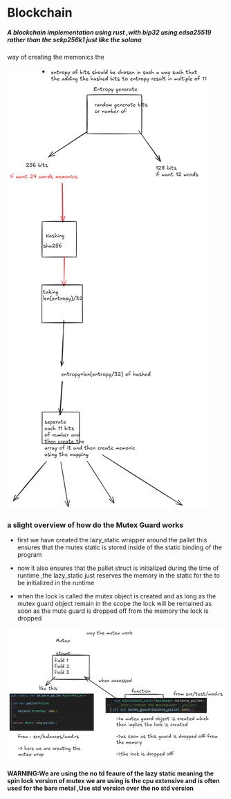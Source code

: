 
# Blockchain

##### A blockchain implementation using rust ,with bip32 using edsa25519 rather than the sekp256k1 just like the solana

way of creating the memonics the 

![alt text](./public/memonics1.png)

### a slight overview of how do the Mutex Guard works

* first we have created the lazy_static wrapper around the pallet this ensures that the mutex static is stored inside of the static binding of the program

* now it also ensures that the pallet struct is initialized during the time of runtime ,the lazy_static just reserves the memory in the static for the to be initialized in the runtime

* when the lock is called the mutex object is created and as long as the mutex guard object remain in the scope
the lock will be remained as soon as the mute guard is dropped off from the memory the lock is dropped


![alt textt](./public/mutex_guard_excalidraw.png)

#### WARNING:We are using the no td feaure of the lazy static meaning the spin lock version of mutex we are using is the cpu extensive and is often used for the bare metal ,Use std version over the no std version